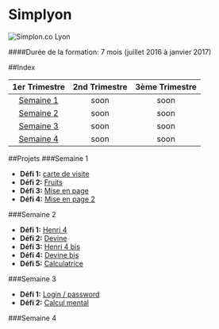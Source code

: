# Simplyon
![Simplon.co Lyon](http://lyon.simplon.co/wp-content/uploads/2015/08/142326-Simplon-logo-simplon.lyon-polygone-300x229.jpg)

####Durée de la formation:
7 mois (juillet 2016 à janvier 2017)

##Index

| 1er Trimestre       | 2nd Trimestre           | 3ème Trimestre  |
| :-------------: |:-------------:| :-----:|
| [Semaine 1](#semaine-1)      | soon | soon |
| [Semaine 2](#semaine-2)     | soon      |   soon |
| [Semaine 3](#semaine-3) |  soon      |    soon |
| [Semaine 4](#semaine-4)      | soon | soon |


##Projets
###Semaine 1 <a id="semaine-1"></a>
* **Défi 1:** [carte de visite](https://github.com/myrNG/Simplyon/tree/master/_carte-visite)
* **Défi 2:** [Fruits](https://github.com/myrNG/Simplyon/tree/master/_fruits)
* **Défi 3:** [Mise en page](https://github.com/myrNG/Simplyon/tree/master/_defi3)
* **Défi 4:** [Mise en page 2](https://github.com/myrNG/Simplyon/tree/master/_defi4)

###Semaine 2 <a id="semaine-2"></a>
* **Défi 1:** [Henri 4](https://github.com/simplyon2/exemples/blob/master/4-intro-js/chevalblanc-suite.html)
* **Défi 2:** [Devine](https://github.com/myrNG/Simplyon/blob/master/Semaine2/js/devine.html)
* **Défi 3:** [Henri 4 bis](https://github.com/myrNG/Simplyon/blob/master/Semaine2/js/henri4bis.html)
* **Défi 4:** [Devine bis](https://github.com/myrNG/Simplyon/blob/master/Semaine2/js/random.html)
* **Défi 5:** [Calculatrice](https://github.com/myrNG/Simplyon/blob/master/Semaine2/js/calculatrice.html)



###Semaine 3 <a id="semaine-3"></a>
* **Défi 1:** [Login / password]()
* **Défi 2:** [Calcul mental]()

###Semaine 4 <a id="semaine-4"></a>
